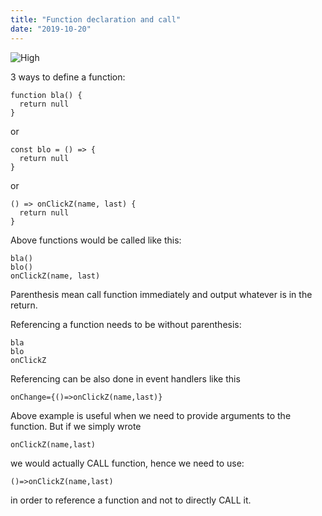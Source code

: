 ```yaml
---
title: "Function declaration and call"
date: "2019-10-20"
---
```


![High](https://i.imgur.com/o8RCUlW.jpg "Photo by Cameron Casey from Pexels")

3 ways to define a function:
```
function bla() {
  return null
}
```
or
```
const blo = () => {
  return null
}
```
or
```
() => onClickZ(name, last) {
  return null
}
```

Above functions would be called like this:
```
bla()
blo()
onClickZ(name, last)
```
Parenthesis mean call function immediately and output whatever is in the return.

Referencing a function needs to be without parenthesis:
```
bla
blo
onClickZ
```
Referencing can be also done in event handlers like this
```
onChange={()=>onClickZ(name,last)}
```

Above example is useful when we need to provide arguments to the function. But if we simply wrote
``` 
onClickZ(name,last)
```
we would actually CALL function, hence we need to use:
```
()=>onClickZ(name,last)
```
in order to reference a function and not to directly CALL it.
